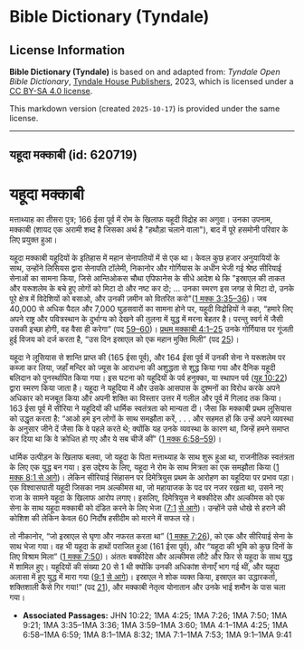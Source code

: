 # Bible Dictionary (Tyndale)

## License Information

**Bible Dictionary (Tyndale)** is based on and adapted from: _Tyndale Open Bible Dictionary_, [Tyndale House Publishers](https://tyndaleopenresources.com/), 2023, which is licensed under a [CC BY-SA 4.0 license](https://creativecommons.org/licenses/by-sa/4.0/legalcode.en).

This markdown version (created `2025-10-17`) is provided under the same license.



--------------------------------

## यहूदा मक्काबी (id: 620719)

यहूदा मक्काबी
=============

मत्ताथ्याह का तीसरा पुत्र; 166 ईसा पूर्व में रोम के खिलाफ यहूदी विद्रोह का अगुवा। उनका उपनाम, मक्काबी (शायद एक अरामी शब्द है जिसका अर्थ है "हथौड़ा चलाने वाला"), बाद में पूरे हसमोनी परिवार के लिए प्रयुक्त हुआ।

यहूदा मक्काबी यहूदियों के इतिहास में महान सेनापतियों में से एक था। केवल कुछ हजार अनुयायियों के साथ, उन्होंने लिसियस द्वारा सेनापति टॉलेमी, निकानोर और गोर्गियास के अधीन भेजी गई श्रेष्ठ सीरियाई सेनाओं का सामना किया, जिसे आन्तिओकस चौथा एपिफानेस के सीधे आदेश थे कि "इस्राएल की ताकत और यरूशलेम के बचे हुए लोगों को मिटा दो और नष्ट कर दो; … उनका स्मरण इस जगह से मिटा दो, उनके पूरे क्षेत्र में विदेशियों को बसाओ, और उनकी ज़मीन को वितरित करो"([1 मक्क 3:35–36](https://ref.ly/1Macc3:35-1Macc3:36))। जब 40,000 से अधिक पैदल और 7,000 घुड़सवारों का सामना होने पर, यहूदी विद्रोहियों ने कहा, “हमारे लिए अपने राष्ट्र और पवित्रस्थान के दुर्भाग्य को देखने की तुलना में युद्ध में मरना बेहतर है। परन्तु स्वर्ग में जैसी उसकी इच्छा होगी, वह वैसा ही करेगा” (पद [59–60](https://ref.ly/1Macc3:59-1Macc3:60))। [प्रथम मक्काबी 4:1–25](https://ref.ly/1Macc4:1-1Macc4:25) उनके गोर्गियास पर गूंजती हुई विजय को दर्ज करता है, “उस दिन इस्राएल को एक महान मुक्ति मिली” (पद [25](https://ref.ly/1Macc4:25))।

यहूदा ने लूसियास से शान्ति प्राप्त की (165 ईसा पूर्व), और 164 ईसा पूर्व में उनकी सेना ने यरूशलेम पर कब्जा कर लिया, जहाँ मन्दिर को ज्यूस के आराधना की अशुद्धता से शुद्ध किया गया और दैनिक यहूदी बलिदान को पुनर्स्थापित किया गया। इस घटना को यहूदियों के पर्व हनुक्का, या स्थापन पर्व ([यूह 10:22](https://ref.ly/John10:22)) द्वारा स्मरण किया जाता है। यहूदा ने यहूदिया में और उसके आसपास के दुश्मनों का विरोध करके अपने अधिकार को मजबूत किया और अपनी शक्ति का विस्तार उत्तर में गलील और पूर्व में गिलाद तक किया। 163 ईसा पूर्व में सीरिया ने यहूदियों की धार्मिक स्वतंत्रता को मान्यता दी। जैसा कि मक्काबी प्रथम लूसियास को उद्धृत करता है: “आओ हम इन लोगों के साथ समझौता करें, . . . और सहमत हों कि उन्हें अपने व्यवस्था के अनुसार जीने दें जैसा कि वे पहले करते थे; क्योंकि यह उनके व्यवस्था के कारण था, जिन्हें हमने समाप्त कर दिया था कि वे क्रोधित हो गए और ये सब चीजें कीं” ([1 मक्क 6:58–59](https://ref.ly/1Macc6:58-1Macc6:59))।

धार्मिक उत्पीड़न के खिलाफ बलवा, जो यहूदा के पिता मत्ताथ्याह के साथ शुरू हुआ था, राजनीतिक स्वतंत्रता के लिए एक युद्ध बन गया। इस उद्देश्य के लिए, यहूदा ने रोम के साथ मित्रता का एक समझौता किया ([1 मक्क 8:1 से आगे](https://ref.ly/1Macc8:1-1Macc8:32))। लेकिन सीरियाई सिंहासन पर दिमेत्रियुस प्रथम के आरोहण का यहूदिया पर प्रभाव पड़ा। एक विश्वासघाती यहूदी जिसका नाम अल्कीमस था, जो महायाजक के पद पर नजर रखता था, उसने नए राजा के सामने यहूदा के खिलाफ आरोप लगाए। इसलिए, दिमेत्रियुस ने बक्कीदेस और अल्कीमस को एक सेना के साथ यहूदा मक्काबी को दंडित करने के लिए भेजा ([7:1](https://ref.ly/1Macc7:1-1Macc7:53) [से आगे](https://ref.ly/1Macc8:1-1Macc8:32))। उन्होंने उसे धोखे से हराने की कोशिश की लेकिन केवल 60 निर्दोष हसीदीम को मारने में सफल रहे।

तो नीकानोर, “जो इस्राएल से घृणा और नफरत करता था” ([1 मक्क 7:26](https://ref.ly/1Macc7:26)), को एक और सीरियाई सेना के साथ भेजा गया। वह भी यहूदा के हाथों पराजित हुआ (161 ईसा पूर्व), और “यहूदा की भूमि को कुछ दिनों के लिए विश्राम मिला” ([1 मक्क 7:50](https://ref.ly/1Macc7:50))। अंततः बक्कीदेस और अल्कीमस लौटे और फिर से यहूदा के साथ युद्ध में शामिल हुए। यहूदियों की संख्या 20 से 1 थी क्योंकि उनकी अधिकांश सेनाएँ भाग गई थीं, और यहूदा अलासा में हुए युद्ध में मारा गया ([9:1](https://ref.ly/1Macc9:1-1Macc9:41) [से आगे](https://ref.ly/1Macc8:1-1Macc8:32))। इस्राएल ने शोक व्यक्त किया, इस्राएल का उद्धारकर्ता, शक्तिशाली कैसे गिर गया!” (पद [21](https://ref.ly/1Macc9:21)), और मक्काबी नेतृत्व योनातान और उनके भाई शमौन के पास चला गया।

* **Associated Passages:** JHN 10:22; 1MA 4:25; 1MA 7:26; 1MA 7:50; 1MA 9:21; 1MA 3:35–1MA 3:36; 1MA 3:59–1MA 3:60; 1MA 4:1–1MA 4:25; 1MA 6:58–1MA 6:59; 1MA 8:1–1MA 8:32; 1MA 7:1–1MA 7:53; 1MA 9:1–1MA 9:41

